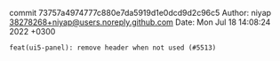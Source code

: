 commit 73757a4974777c880e7da5919d1e0dcd9d2c96c5
Author: niyap <38278268+niyap@users.noreply.github.com>
Date:   Mon Jul 18 14:08:24 2022 +0300

    feat(ui5-panel): remove header when not used (#5513)
